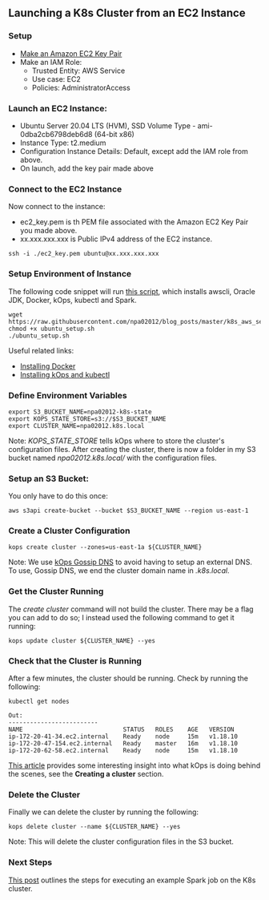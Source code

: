 ## Launching a K8s Cluster from an EC2 Instance

### Setup

* [Make an Amazon EC2 Key Pair](https://docs.aws.amazon.com/cli/latest/userguide/cli-services-ec2-keypairs.html#displaying-a-key-pair)
* Make an IAM Role:
	* Trusted Entity: AWS Service
	* Use case: EC2
	* Policies: AdministratorAccess


### Launch an EC2 Instance:

* Ubuntu Server 20.04 LTS (HVM), SSD Volume Type - ami-0dba2cb6798deb6d8 (64-bit x86)
* Instance Type: t2.medium
* Configuration Instance Details: Default, except add the IAM role from above.
* On launch, add the key pair made above

### Connect to the EC2 Instance
Now connect to the instance:  

* ec2_key.pem is th PEM file associated with the Amazon EC2 Key Pair you made above.
* xx.xxx.xxx.xxx is Public IPv4 address of the EC2 instance. 

```
ssh -i ./ec2_key.pem ubuntu@xx.xxx.xxx.xxx
```

### Setup Environment of Instance

The following code snippet will run [this script](https://github.com/npa02012/blog_posts/blob/master/k8s_aws_setup/resources/ubuntu_setup.sh), which installs awscli, Oracle JDK, Docker, kOps, kubectl and Spark.

```
wget https://raw.githubusercontent.com/npa02012/blog_posts/master/k8s_aws_setup/resources/ubuntu_setup.sh
chmod +x ubuntu_setup.sh
./ubuntu_setup.sh
```

Useful related links:  

* [Installing Docker](https://docs.docker.com/engine/install/ubuntu/)  
* [Installing kOps and kubectl](https://github.com/kubernetes/kops/blob/master/docs/install.md)

### Define Environment Variables

```shell
export S3_BUCKET_NAME=npa02012-k8s-state
export KOPS_STATE_STORE=s3://$S3_BUCKET_NAME
export CLUSTER_NAME=npa02012.k8s.local
```
Note: *KOPS\_STATE\_STORE* tells kOps where to store the cluster's configuration files. After creating the cluster, there is now a folder in my S3 bucket named *npa02012.k8s.local/* with the configuration files.

### Setup an S3 Bucket:
You only have to do this once:

```shell
aws s3api create-bucket --bucket $S3_BUCKET_NAME --region us-east-1
```

### Create a Cluster Configuration

```shell
kops create cluster --zones=us-east-1a ${CLUSTER_NAME}
```

Note: We use [kOps Gossip DNS](https://github.com/kubernetes/kops/blob/master/docs/gossip.md) to avoid having to setup an external DNS. To use, Gossip DNS, we end the cluster domain name in *.k8s.local*.  


### Get the Cluster Running

The *create cluster* command will not build the cluster. There may be a flag you can add to do so; I instead used the following command to get it running:

```shell
kops update cluster ${CLUSTER_NAME} --yes
```

### Check that the Cluster is Running

After a few minutes, the cluster should be running. Check by running the following:


```shell
kubectl get nodes

Out:
-------------------------
NAME                            STATUS   ROLES    AGE   VERSION
ip-172-20-41-34.ec2.internal    Ready    node     15m   v1.18.10
ip-172-20-47-154.ec2.internal   Ready    master   16m   v1.18.10
ip-172-20-62-58.ec2.internal    Ready    node     15m   v1.18.10
```  

[This article](https://brunocalza.me/2017/03/14/getting-started-with-kubernetes-on-aws/) provides some interesting insight into what kOps is doing behind the scenes, see the **Creating a cluster** section.

### Delete the Cluster

Finally we can delete the cluster by running the following:  

```shell
kops delete cluster --name ${CLUSTER_NAME} --yes
```

Note: This will delete the cluster configuration files in the S3 bucket.


### Next Steps

[This post](https://github.com/npa02012/blog_posts/tree/master/spark_on_k8s) outlines the steps for executing an example Spark job on the K8s cluster.